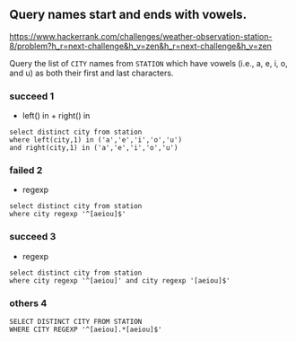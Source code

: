 ## Query names start and ends with vowels.

https://www.hackerrank.com/challenges/weather-observation-station-8/problem?h_r=next-challenge&h_v=zen&h_r=next-challenge&h_v=zen

Query the list of `CITY` names from `STATION` which have vowels (i.e., a, e, i, o, and u) as both their first and last characters.

### succeed 1
* left() in + right() in 
```mysql
select distinct city from station 
where left(city,1) in ('a','e','i','o','u')
and right(city,1) in ('a','e','i','o','u') 
```

### failed 2
* regexp
```mysql
select distinct city from station 
where city regexp '^[aeiou]$'
```

### succeed 3
* regexp
```mysql
select distinct city from station 
where city regexp '^[aeiou]' and city regexp '[aeiou]$' 
```

### others 4
```mysql
SELECT DISTINCT CITY FROM STATION
WHERE CITY REGEXP '^[aeiou].*[aeiou]$'
```
